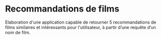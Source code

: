 # Recommandations de films

Elaboration d'une application capable de retourner 5 recommandations de films similaires et intéressants pour l'utilisateur, à partir d’une requête d’un nom de film. 
